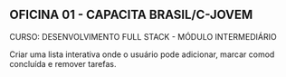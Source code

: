 ## OFICINA 01 - CAPACITA BRASIL/C-JOVEM
CURSO: DESENVOLVIMENTO FULL STACK - MÓDULO INTERMEDIÁRIO

Criar uma lista interativa onde o usuário pode adicionar, marcar comod concluída e remover tarefas.